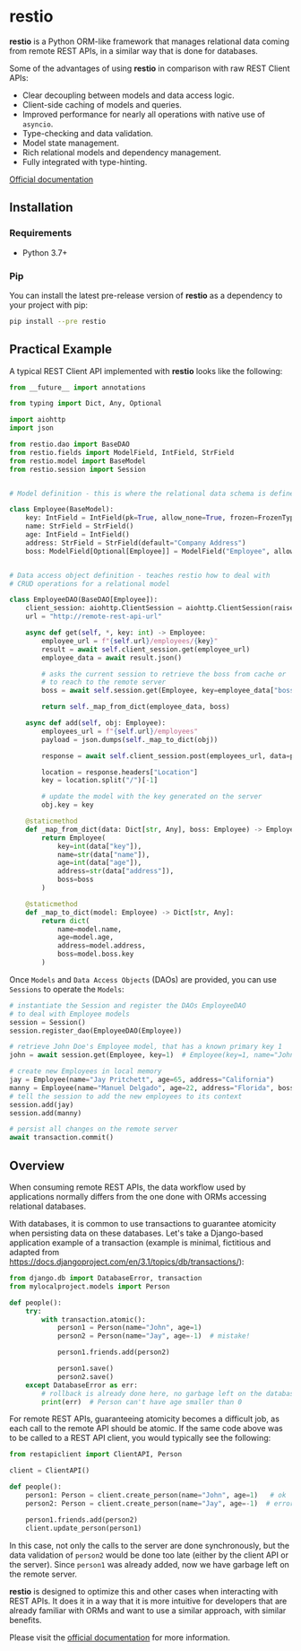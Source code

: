 # restio

**restio** is a Python ORM-like framework that manages relational data coming from remote REST APIs, in a similar way that is done for databases.

Some of the advantages of using **restio** in comparison with raw REST Client APIs:

- Clear decoupling between models and data access logic.
- Client-side caching of models and queries.
- Improved performance for nearly all operations with native use of `asyncio`.
- Type-checking and data validation.
- Model state management.
- Rich relational models and dependency management.
- Fully integrated with type-hinting.

[Official documentation](https://restio.readthedocs.io/en/latest/)

## Installation

### Requirements

- Python 3.7+

### Pip

You can install the latest pre-release version of **restio** as a dependency to your project with pip:

```bash
pip install --pre restio
```

## Practical Example

A typical REST Client API implemented with **restio** looks like the following:

```python
from __future__ import annotations

from typing import Dict, Any, Optional

import aiohttp
import json

from restio.dao import BaseDAO
from restio.fields import ModelField, IntField, StrField
from restio.model import BaseModel
from restio.session import Session


# Model definition - this is where the relational data schema is defined

class Employee(BaseModel):
    key: IntField = IntField(pk=True, allow_none=True, frozen=FrozenType.ALWAYS)
    name: StrField = StrField()
    age: IntField = IntField()
    address: StrField = StrField(default="Company Address")
    boss: ModelField[Optional[Employee]] = ModelField("Employee", allow_none=True)


# Data access object definition - teaches restio how to deal with
# CRUD operations for a relational model

class EmployeeDAO(BaseDAO[Employee]):
    client_session: aiohttp.ClientSession = aiohttp.ClientSession(raise_for_status=True)
    url = "http://remote-rest-api-url"

    async def get(self, *, key: int) -> Employee:
        employee_url = f"{self.url}/employees/{key}"
        result = await self.client_session.get(employee_url)
        employee_data = await result.json()

        # asks the current session to retrieve the boss from cache or
        # to reach to the remote server
        boss = await self.session.get(Employee, key=employee_data["boss"])

        return self._map_from_dict(employee_data, boss)

    async def add(self, obj: Employee):
        employees_url = f"{self.url}/employees"
        payload = json.dumps(self._map_to_dict(obj))

        response = await self.client_session.post(employees_url, data=payload.encode())

        location = response.headers["Location"]
        key = location.split("/")[-1]

        # update the model with the key generated on the server
        obj.key = key

    @staticmethod
    def _map_from_dict(data: Dict[str, Any], boss: Employee) -> Employee:
        return Employee(
            key=int(data["key"]),
            name=str(data["name"]),
            age=int(data["age"]),
            address=str(data["address"]),
            boss=boss
        )

    @staticmethod
    def _map_to_dict(model: Employee) -> Dict[str, Any]:
        return dict(
            name=model.name,
            age=model.age,
            address=model.address,
            boss=model.boss.key
        )
```

Once `Models` and `Data Access Objects` (DAOs) are provided, you can use `Sessions` to operate the `Models`:

```python
# instantiate the Session and register the DAOs EmployeeDAO
# to deal with Employee models
session = Session()
session.register_dao(EmployeeDAO(Employee))

# retrieve John Doe's Employee model, that has a known primary key 1
john = await session.get(Employee, key=1)  # Employee(key=1, name="John Doe", age=30, address="The Netherlands")

# create new Employees in local memory
jay = Employee(name="Jay Pritchett", age=65, address="California")
manny = Employee(name="Manuel Delgado", age=22, address="Florida", boss=jay)
# tell the session to add the new employees to its context
session.add(jay)
session.add(manny)

# persist all changes on the remote server
await transaction.commit()
```

## Overview

When consuming remote REST APIs, the data workflow used by applications normally differs from the one done with ORMs accessing relational databases.

With databases, it is common to use transactions to guarantee atomicity when persisting data on these databases. Let's take a Django-based application example of a transaction (example is minimal, fictitious and adapted from https://docs.djangoproject.com/en/3.1/topics/db/transactions/):

```python
from django.db import DatabaseError, transaction
from mylocalproject.models import Person

def people():
    try:
        with transaction.atomic():
            person1 = Person(name="John", age=1)
            person2 = Person(name="Jay", age=-1)  # mistake!

            person1.friends.add(person2)

            person1.save()
            person2.save()
    except DatabaseError as err:
        # rollback is already done here, no garbage left on the database
        print(err)  # Person can't have age smaller than 0
```

For remote REST APIs, guaranteeing atomicity becomes a difficult job, as each call to the remote API should be atomic.
If the same code above was to be called to a REST API client, you would typically see the following:

```python
from restapiclient import ClientAPI, Person

client = ClientAPI()

def people():
    person1: Person = client.create_person(name="John", age=1)   # ok
    person2: Person = client.create_person(name="Jay", age=-1)  # error, exit

    person1.friends.add(person2)
    client.update_person(person1)
```

In this case, not only the calls to the server are done synchronously, but the data validation of `person2` would be done too late (either by the client API or the server). Since `person1` was already added, now we have garbage left on the remote server.

**restio** is designed to optimize this and other cases when interacting with REST APIs. It does it in a way that it is more intuitive for developers that are already familiar with ORMs and want to use a similar approach, with similar benefits.

Please visit the [official documentation](https://restio.readthedocs.io/en/latest/) for more information.
